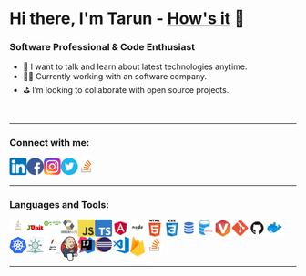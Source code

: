 # Hi there, I'm Tarun - [How's it](https://tarun-verma.web.app) 👋

### Software Professional & Code Enthusiast

- 💬 I want to talk and learn about latest technologies anytime.
- 🧑‍💻 Currently working with an software company.
- ⛳ I’m looking to collaborate with open source projects.
<br/>

---

### Connect with me:

<a href="https://www.linkedin.com/in/tarun-verma-4782809a/">
    <img align="left" alt="linkedin" src="./images/linkedin.png" width="30px">
</a>
<a href="https://www.facebook.com/tarun.verma.96/">
    <img align="left" alt="fb" src="./images/facebook.png" width="30px">
</a>
<a href="https://www.instagram.com/tarunverma007/">
    <img align="left" alt="insta" src="./images/instagram.png" width="30px">
</a>
<a href="https://twitter.com/TarunVerma151">
    <img align="left" alt="twitter" src="./images/twitter.png" width="30px">
</a>
<a href="https://stackoverflow.com/users/12943627/tarun-verma">
    <img align="left" alt="stackoverflow" src="./images/stackoverflow.png" width="30px">
</a>

<br />
<br />

---

### Languages and Tools:

<img align="left" alt="Java" width="30px" src="./images/java.jpg" />
<img align="left" alt="JUnit" width="30px" src="./images/junit.png" />
<img align="left" alt="SpringBoot" width="30px" src="./images/springboot.png"/>
<img align="left" alt="Hibernate" width="30px" src="./images/hibernate.png"/>
<img align="left" alt="JS" width="30px" src="./images/javascript.png"/>
<img align="left" alt="TS" width="30px" src="./images/typescript.png"/>
<img align="left" alt="Angular" width="30px" src="./images/angular.png"/>
<img align="left" alt="NodeJS" width="30px" src="./images/nodejs.jpg"/>
<img align="left" alt="HTML" width="30px" src="./images/html.png"/>
<img align="left" alt="CSS" width="30px" src="./images/css.png"/>
<img align="left" alt="SQL" width="30px" src="./images/sql.png"/>
<img align="left" alt="Oracle" width="30px" src="./images/oracle.png"/>
<img align="left" alt="Perforce" width="30px" src="./images/perforce.png"/>
<img align="left" alt="Git" width="30px" src="./images/git.png"/>
<img align="left" alt="Github" width="30px" src="./images/github.png"/>
<img align="left" alt="Docker" width="30px" src="./images/docker.png"/>
<img align="left" alt="Kubernetes" width="30px" src="./images/kubernetes.png"/>
<img align="left" alt="MS" width="30px" src="./images/microservices.png"/>
<img align="left" alt="Maven" width="30px" src="./images/maven.jpeg"/>
<img align="left" alt="Jenkins" width="30px" src="./images/jenkins.png"/>
<img align="left" alt="IntelliJ" width="30px" src="./images/intellij.png"/>
<img align="left" alt="Eclipse" width="30px" src="./images/eclipse.svg"/>
<img align="left" alt="VS" width="30px" src="./images/visual-studio-code.png"/>
<img align="left" alt="Firebase" width="30px" src="./images/firebase.png"/>
<img align="left" alt="StackOverFlow" width="30px" src="./images/stackoverflow.png"/>

<br />
<br />
<br />
<br />

---
